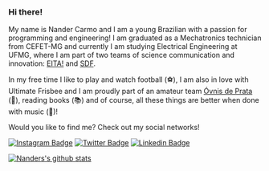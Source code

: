 ### Hi there!

My name is Nander Carmo and I am a young Brazilian with a passion for programming and engineering! I am graduated as a Mechatronics technician from CEFET-MG and currently I am studying Electrical Engineering at UFMG, where I am part of two teams of science communication and innovation: [EITA!](https://eitaufmg.wixsite.com/eita) and [SDF](http://demonstracoes.fisica.ufmg.br/).

In my free time I like to play and watch football (⚽️), I am also in love with Ultimate Frisbee and I am proudly part of an amateur team [Óvnis de Prata](https://www.instagram.com/ovnisdeprata/) (🥏), reading books (📚) and of course, all these things are better when done with music (🎵)!

Would you like to find me? Check out my social networks!

[![Instagram Badge](https://img.shields.io/badge/Instagram-E4405F?style=for-the-badge&logo=instagram&logoColor=white&link=https://www.instagram.com/nandercarmo/)](https://www.instagram.com/nandercarmo/)
[![Twitter Badge](https://img.shields.io/badge/Twitter-1DA1F2?style=for-the-badge&logo=twitter&logoColor=white&link=https://twitter.com/NanderDo)](https://twitter.com/NanderDo)
[![Linkedin Badge](https://img.shields.io/badge/LinkedIn-0077B5?style=for-the-badge&logo=linkedin&logoColor=white&link=https://www.linkedin.com/in/nander-carmo-8a165b16a)](https://www.linkedin.com/in/nander-carmo-8a165b16a/)

[![Nanders's github stats](https://github-readme-stats.vercel.app/api?username=NanderSantos&count_private=true)](https://github.com/NanderSantos)

